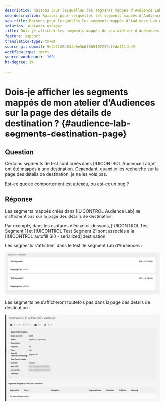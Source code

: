 ```yaml
---
description: Raisons pour lesquelles les segments mappés d'Audience Lab ne s'affichent pas sur la page des détails de destination.
seo-description: Raisons pour lesquelles les segments mappés d'Audience Lab ne s'affichent pas sur la page des détails de destination.
seo-title: Raisons pour lesquelles les segments mappés d'Audience Lab ne s'affichent pas sur la page des détails de destination.
solution: Audience Manager
title: Dois-je afficher les segments mappés de mon atelier d'Audiences sur la page des détails de destination ?
feature: support
translation-type: tm+mt
source-git-commit: 9e4f2f26b83fe6e5b6f669107239d7edaf11fed3
workflow-type: tm+mt
source-wordcount: '169'
ht-degree: 1%

---
```



# Dois-je afficher les segments mappés de mon atelier d&#39;Audiences sur la page des détails de destination ? {#audience-lab-segments-destination-page}

## Question

Certains segments de test sont créés dans [!UICONTROL Audience Lab]et ont été mappés à une destination. Cependant, quand je les recherche sur la page des détails de destination, je ne les vois pas.

Est-ce que ce comportement est attendu, ou est-ce un bug ?

## Réponse

Les segments mappés créés dans [!UICONTROL Audience Lab] ne s’affichent pas sur la page des détails de destination.

Par exemple, dans les captures d’écran ci-dessous, [!UICONTROL Test Segment 1] et [!UICONTROL Test Segment 2] sont associés à la [!UICONTROL autofill SID - serialized] destination.

Les segments s’affichent dans le test de segment Lab d’Audiences :

![Image de la vue de segments du laboratoire d&#39;Audience](assets/should_i_see_my_aamlab01.png)

Les segments ne s’afficheront toutefois pas dans la page des détails de destination :

![Image de la page des détails de destination](assets/should_i_see_my_aamlab02.png)